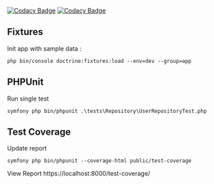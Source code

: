 [![Codacy Badge](https://api.codacy.com/project/badge/Grade/0584e2c45f214d0c9c1f90a7db6bba45)](https://app.codacy.com/gh/sjaulin/snowtricks?utm_source=github.com&utm_medium=referral&utm_content=sjaulin/snowtricks&utm_campaign=Badge_Grade_Settings)
[![Codacy Badge](https://app.codacy.com/project/badge/Grade/aa4d674d40fc4fbaa1ce6416ec722786)](https://www.codacy.com/gh/sjaulin/snowtricks/dashboard?utm_source=github.com&utm_medium=referral&utm_content=sjaulin/snowtricks&utm_campaign=Badge_Grade)


## Fixtures
Init app with sample data :
```
php bin/console doctrine:fixtures:load --env=dev --group=app
```

## PHPUnit

Run single test
```
symfony php bin/phpunit .\tests\Repository\UserRepositoryTest.php
```

## Test Coverage

Update report
```
symfony php bin/phpunit --coverage-html public/test-coverage
```
View Report 
https://localhost:8000/test-coverage/